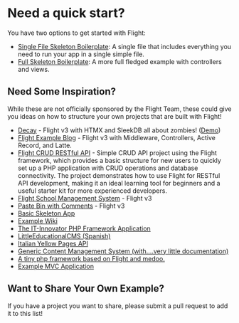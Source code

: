 # Need a quick start?

You have two options to get started with Flight:

- [Single File Skeleton Boilerplate](https://github.com/flightphp/skeleton-simple): A single file that includes everything you need to run your app in a single simple file.
- [Full Skeleton Boilerplate](https://github.com/flightphp/skeleton): A more full fledged example with controllers and views.

## Need Some Inspiration?

While these are not officially sponsored by the Flight Team, these could give you ideas on how to structure your own projects that are built with Flight!

- [Decay](https://github.com/boxybird/decay) - Flight v3 with HTMX and SleekDB all about zombies! ([Demo](https://decay.andrewrhyand.com))
- [Flight Example Blog](https://github.com/n0nag0n/flightphp-blog) - Flight v3 with Middleware, Controllers, Active Record, and Latte.
- [Flight CRUD RESTful API](https://github.com/soheilkhaledabdi/php-crud-api-flight) - Simple CRUD API project using the Flight framework, which provides a basic structure for new users to quickly set up a PHP application with CRUD operations and database connectivity. The project demonstrates how to use Flight for RESTful API development, making it an ideal learning tool for beginners and a useful starter kit for more experienced developers.
- [Flight School Management System](https://github.com/krmu/FlightPHP_School) - Flight v3
- [Paste Bin with Comments](https://github.com/n0nag0n/commie2) - Flight v3
- [Basic Skeleton App](https://github.com/markhughes/flight-skeleton)
- [Example Wiki](https://github.com/Skayo/FlightWiki)
- [The IT-Innovator PHP Framework Application](https://github.com/itinnovator/myphp-app)
- [LittleEducationalCMS (Spanish)](https://github.com/casgin/LittleEducationalCMS)
- [Italian Yellow Pages API](https://github.com/chiccomagnus/PGAPI)
- [Generic Content Management System (with....very little documentation)](https://github.com/recepuncu/cms)
- [A tiny php framework based on Flight and medoo.](https://github.com/ycrao/tinyme)
- [Example MVC Application](https://github.com/paddypei/Flight-MVC)

## Want to Share Your Own Example?

If you have a project you want to share, please submit a pull request to add it to this list!
